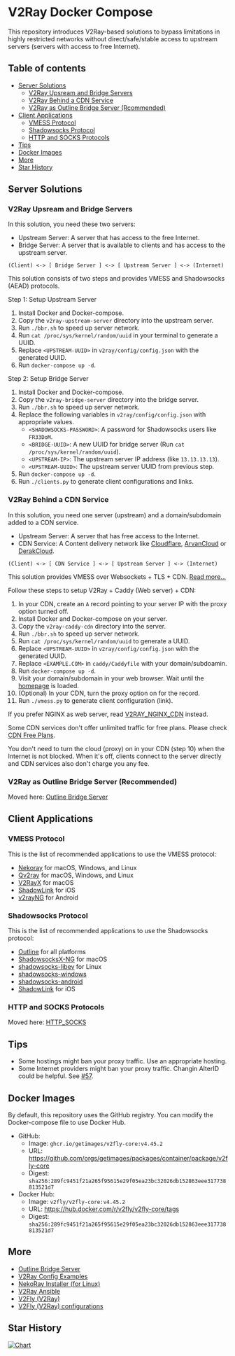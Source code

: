 # V2Ray Docker Compose

This repository introduces V2Ray-based solutions to bypass limitations in highly restricted networks
without direct/safe/stable access to upstream servers (servers with access to free Internet).

## Table of contents

  * [Server Solutions](#server-solutions)
    * [V2Ray Upsream and Bridge Servers](#v2ray-upsream-and-bridge-servers)
    * [V2Ray Behind a CDN Service](#v2ray-behind-a-cdn-service)
    * [V2Ray as Outline Bridge Server (Rcommended)](#v2ray-as-outline-bridge-server-recommended)
  * [Client Applications](#client-applications)
    * [VMESS Protocol](#vmess-protocol)
    * [Shadowsocks Protocol](#shadowsocks-protocol)
    * [HTTP and SOCKS Protocols](#http-and-socks-protocols)
  * [Tips](#tips)
  * [Docker Images](#docker-images)
  * [More](#more)
  * [Star History](#star-history)

## Server Solutions

### V2Ray Upsream and Bridge Servers

In this solution, you need these two servers:

* Upstream Server: A server that has access to the free Internet.
* Bridge Server: A server that is available to clients and has access to the upstream server.

```
(Client) <-> [ Bridge Server ] <-> [ Upstream Server ] <-> (Internet)
```

This solution consists of two steps and provides VMESS and Shadowsocks (AEAD) protocols.

Step 1: Setup Upstream Server

1. Install Docker and Docker-compose.
1. Copy the `v2ray-upstream-server` directory into the upstream server.
1. Run ```./bbr.sh``` to speed up server network.
1. Run ```cat /proc/sys/kernel/random/uuid``` in your terminal to generate a UUID.
1. Replace `<UPSTREAM-UUID>` in `v2ray/config/config.json` with the generated UUID.
1. Run `docker-compose up -d`.

Step 2: Setup Bridge Server

1. Install Docker and Docker-compose.
1. Copy the `v2ray-bridge-server` directory into the bridge server.
1. Run ```./bbr.sh``` to speed up server network.
1. Replace the following variables in `v2ray/config/config.json` with appropriate values.
    * `<SHADOWSOCKS-PASSWORD>`: A password for Shadowsocks users like `FR33DoM`.
    * `<BRIDGE-UUID>`: A new UUID for bridge server (Run ```cat /proc/sys/kernel/random/uuid```).
    * `<UPSTREAM-IP>`: The upstream server IP address (like `13.13.13.13`).
    * `<UPSTREAM-UUID>`: The upstream server UUID from previous step.
1. Run `docker-compose up -d`.
1. Run `./clients.py` to generate client configurations and links.

### V2Ray Behind a CDN Service

In this solution, you need one server (upstream) and a domain/subdomain added to a CDN service.

* Upstream Server: A server that has free access to the Internet.
* CDN Service: A Content delivery network like [Cloudflare](//cloudflare.com), [ArvanCloud](//arvancloud.ir) or [DerakCloud](//derak.cloud).

```
(Client) <-> [ CDN Service ] <-> [ Upstream Server ] <-> (Internet)
```

This solution provides VMESS over Websockets + TLS + CDN.
[Read more...](https://guide.v2fly.org/en_US/advanced/wss_and_web.html)

Follow these steps to setup V2Ray + Caddy (Web server) + CDN:

1. In your CDN, create an `A` record pointing to your server IP with the proxy option turned off.
1. Install Docker and Docker-compose on your server.
1. Copy the `v2ray-caddy-cdn` directory into the server.
1. Run ```./bbr.sh``` to speed up server network.
1. Run ```cat /proc/sys/kernel/random/uuid``` to generate a UUID.
1. Replace `<UPSTREAM-UUID>` in `v2ray/config/config.json` with the generated UUID.
1. Replace `<EXAMPLE.COM>` in `caddy/Caddyfile` with your domain/subdoamin.
1. Run `docker-compose up -d`.
1. Visit your domain/subdomain in your web browser.
   Wait until the [homepage](https://github.com/miladrahimi/v2ray-docker-compose/blob/master/v2ray-caddy-cdn/caddy/web/index.html) is loaded.
1. (Optional) In your CDN, turn the proxy option on for the record.
1. Run `./vmess.py` to generate client configuration (link).

If you prefer NGINX as web server, read [V2RAY_NGINX_CDN](docs/V2RAY_NGINX_CDN.md) instead.

Some CDN services don't offer unlimited traffic for free plans.
Please check [CDN Free Plans](https://github.com/miladrahimi/v2ray-docker-compose/discussions/89).

You don't need to turn the cloud (proxy) on in your CDN (step 10) when the Internet is not blocked.
When it's off, clients connect to the server directly and CDN services also don't charge you any fee.

### V2Ray as Outline Bridge Server (Recommended)

Moved here: [Outline Bridge Server](https://github.com/miladrahimi/outline-bridge-server)

## Client Applications

### VMESS Protocol

This is the list of recommended applications to use the VMESS protocol:

* [Nekoray](https://github.com/MatsuriDayo/nekoray/releases) for macOS, Windows, and Linux
* [Qv2ray](https://qv2ray.net) for macOS, Windows, and Linux
* [V2RayX](https://github.com/Cenmrev/V2RayX/releases) for macOS
* [ShadowLink](https://apps.apple.com/us/app/shadowlink-shadowsocks-vpn/id1439686518) for iOS
* [v2rayNG](https://github.com/2dust/v2rayNG) for Android

### Shadowsocks Protocol

This is the list of recommended applications to use the Shadowsocks protocol:

* [Outline](https://getoutline.org/get-started/#step-3) for all platforms
* [ShadowsocksX-NG](https://github.com/shadowsocks/ShadowsocksX-NG/releases) for macOS
* [shadowsocks-libev](https://github.com/shadowsocks/shadowsocks-libev) for Linux
* [shadowsocks-windows](https://github.com/shadowsocks/shadowsocks-windows/releases)
* [shadowsocks-android](https://github.com/shadowsocks/shadowsocks-android/releases)
* [ShadowLink](https://apps.apple.com/us/app/shadowlink-shadowsocks-vpn/id1439686518) for iOS

### HTTP and SOCKS Protocols

Moved here: [HTTP_SOCKS](docs/HTTP_SOCKS.md)

## Tips

* Some hostings might ban your proxy traffic. Use an appropriate hosting.
* Some Internet providers might ban your proxy traffic. Changin AlterID could be helpful.
  See [#57](https://github.com/miladrahimi/v2ray-docker-compose/issues/57).

## Docker Images

By default, this repository uses the GitHub registry.
You can modify the Docker-compose file to use Docker Hub.

* GitHub:
  * Image: ```ghcr.io/getimages/v2fly-core:v4.45.2```
  * URL: https://github.com/orgs/getimages/packages/container/package/v2fly-core
  * Digest: `sha256:289fc9451f21a265f95615e29f05ea23bc32026db152863eee317738813521d7`
* Docker Hub:
  * Image: ```v2fly/v2fly-core:v4.45.2```
  * URL: https://hub.docker.com/r/v2fly/v2fly-core/tags
  * Digest: `sha256:289fc9451f21a265f95615e29f05ea23bc32026db152863eee317738813521d7`

## More

* [Outline Bridge Server](https://github.com/miladrahimi/outline-bridge-server)
* [V2Ray Config Examples](https://github.com/xesina/v2ray-config-examples)
* [NekoRay Installer (for Linux)](https://github.com/ohmydevops/nekoray-installer)
* [V2Ray Ansible](https://github.com/ohmydevops/v2ray-ansible)
* [V2Fly (V2Ray)](https://www.v2fly.org)
* [V2Fly (V2Ray) configurations](https://guide.v2fly.org)


## Star History

[![Chart](https://api.star-history.com/svg?repos=miladrahimi/v2ray-docker-compose)](https://star-history.com/#miladrahimi/v2ray-docker-compose)

